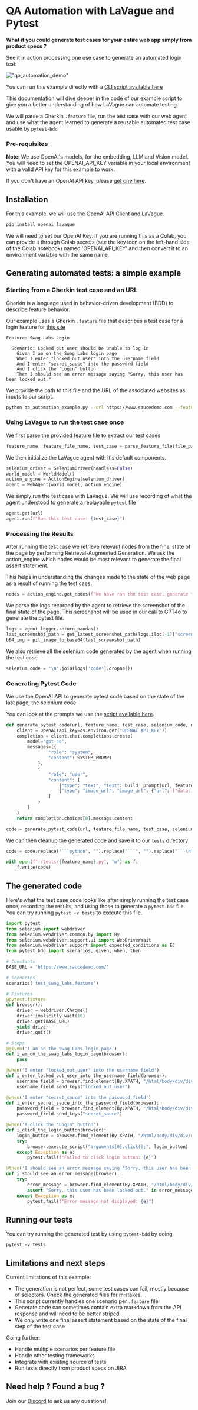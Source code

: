 # QA Automation with LaVague and Pytest

**What if you could generate test cases for your entire web app simply from product specs ?**

See it in action processing one use case to generate an automated login test:

!["qa_automation_demo"](../../assets/qa_automation_demo.gif)

You can run this example directly with a [CLI script available here](https://github.com/lavague-ai/LaVague/blob/main/examples/qa-automation/)

This documentation will dive deeper in the code of our example script to give you a better understanding of how LaVague can automate testing. 

We will parse a Gherkin `.feature` file, run the test case with our web agent and use what the agent learned to generate a reusable automated test case usable by `pytest-bdd` 


### Pre-requisites

**Note**: We use OpenAI's models, for the embedding, LLM and Vision model. You will need to set the OPENAI_API_KEY variable in your local environment with a valid API key for this example to work.

If you don't have an OpenAI API key, please [get one here](https://platform.openai.com/docs/quickstart/developer-quickstart).

## Installation

For this example, we will use the OpenAI API Client and LaVague.

```bash
pip install openai lavague
```
We will need to set our OpenAI Key. If you are running this as a Colab, you can provide it through Colab secrets (see the key icon on the left-hand side of the Colab notebook) named 'OPENAI_API_KEY' and then convert it to an environment variable with the same name.

## Generating automated tests: a simple example

### Starting from a Gherkin test case and an URL

Gherkin is a language used in behavior-driven development (BDD) to describe feature behavior. 

Our example uses a Gherkin `.feature` file that describes a test case for a login feature for [this site](https://www.saucedemo.com/)

```gherkin
Feature: Swag Labs Login

  Scenario: Locked out user should be unable to log in
    Given I am on the Swag Labs login page
    When I enter "locked_out_user" into the username field
    And I enter "secret_sauce" into the password field
    And I click the "Login" button
    Then I should see an error message saying "Sorry, this user has been locked out."
```

We provide the path to this file and the URL of the associated websites as inputs to our script. 
```bash
python qa_automation_example.py --url https://www.saucedemo.com --feature_file_path tests/test_swag_labs.feature
```

### Using LaVague to run the test case once

We first parse the provided feature file to extract our test cases

```python
feature_name, feature_file_name, test_case = parse_feature_file(file_path)
```

We then initialize the LaVague agent with it's default components.

```python
selenium_driver = SeleniumDriver(headless=False)
world_model = WorldModel()
action_engine = ActionEngine(selenium_driver)
agent = WebAgent(world_model, action_engine)
```

We simply run the test case with LaVague. We will use recording of what the agent understood to generate a replayable `pytest` file

```python
agent.get(url)
agent.run(f"Run this test case: {test_case}")
```


### Processing the Results

After running the test case we retrieve relevant nodes from the final state of the page by performing Retrieval-Augmented Generation. We ask the action_engine which nodes would be most relevant to generate the final assert statement.

This helps in understanding the changes made to the state of the web page as a result of running the test case.

```python
nodes = action_engine.get_nodes(f"We have ran the test case, generate the final assert statement.")
```

We parse the logs recorded by the agent to retrieve the screenshot of the final state of the page. This screenshot will be used in our call to GPT4o to generate the pytest file. 

```python
logs = agent.logger.return_pandas()
last_screenshot_path = get_latest_screenshot_path(logs.iloc[-1]["screenshots_path"])
b64_img = pil_image_to_base64(last_screenshot_path)
```

We also retrieve all the selenium code generated by the agent when running the test case
```python
selenium_code = "\n".join(logs['code'].dropna())
```

### Generating Pytest Code

We use the OpenAI API to generate pytest code based on the state of the last page, the selenium code. 

You can look at the prompts we use the [script available here](https://github.com/lavague-ai/LaVague/blob/main/examples/qa-automation/).

```python
def generate_pytest_code(url, feature_name, test_case, selenium_code, nodes, b64_img):
    client = OpenAI(api_key=os.environ.get("OPENAI_API_KEY"))
    completion = client.chat.completions.create(
        model="gpt-4o",
        messages=[{
                "role": "system", 
                "content": SYSTEM_PROMPT
            },
            {
                "role": "user", 
                "content": [
                    {"type": "text", "text": build__prompt(url, feature_name, test_case, selenium_code, nodes)},
                    {"type": "image_url", "image_url": {"url": f"data:image/jpeg;base64,{b64_img}"}}
                ]
            }
        ]
    )
    return completion.choices[0].message.content

code = generate_pytest_code(url, feature_file_name, test_case, selenium_code, nodes, b64_img)
```

We can then cleanup the generated code and save it to our `tests` directory
```python
code = code.replace("```python", "").replace("```", "").replace("```\n", "").strip()

with open(f"./tests/{feature_name}.py", "w") as f:
    f.write(code)
```

## The generated code

Here's what the test case code looks like after simply running the test case once, recording the results, and using those to generate a `pytest-bdd` file. You can try running `pytest -v tests` to execute this file. 

```python
import pytest
from selenium import webdriver
from selenium.webdriver.common.by import By
from selenium.webdriver.support.ui import WebDriverWait
from selenium.webdriver.support import expected_conditions as EC
from pytest_bdd import scenarios, given, when, then

# Constants
BASE_URL = 'https://www.saucedemo.com/'

# Scenarios
scenarios('test_swag_labs.feature')

# Fixtures
@pytest.fixture
def browser():
    driver = webdriver.Chrome()
    driver.implicitly_wait(10)
    driver.get(BASE_URL)
    yield driver
    driver.quit()

# Steps
@given('I am on the Swag Labs login page')
def i_am_on_the_swag_labs_login_page(browser):
    pass

@when('I enter "locked_out_user" into the username field')
def i_enter_locked_out_user_into_the_username_field(browser):
    username_field = browser.find_element(By.XPATH, "/html/body/div/div/div[2]/div[1]/div/div/form/div[1]/input")
    username_field.send_keys("locked_out_user")

@when('I enter "secret_sauce" into the password field')
def i_enter_secret_sauce_into_the_password_field(browser):
    password_field = browser.find_element(By.XPATH, "/html/body/div/div/div[2]/div[1]/div/div/form/div[2]/input")
    password_field.send_keys("secret_sauce")

@when('I click the "Login" button')
def i_click_the_login_button(browser):
    login_button = browser.find_element(By.XPATH, "/html/body/div/div/div[2]/div[1]/div/div/form/input")
    try:
        browser.execute_script("arguments[0].click();", login_button)
    except Exception as e:
        pytest.fail(f"Failed to click login button: {e}")

@then('I should see an error message saying "Sorry, this user has been locked out."')
def i_should_see_an_error_message(browser):
    try:
        error_message = browser.find_element(By.XPATH, "/html/body/div/div/div[2]/div[1]/div/div/form/div[3]/h3")
        assert "Sorry, this user has been locked out." in error_message.text
    except Exception as e:
        pytest.fail(f"Error message not displayed: {e}")
```

## Running our tests

You can try running the generated test by using `pytest-bdd` by doing 
```
pytest -v tests
```

## Limitations and next steps

Current limitations of this example:

- The generation is not perfect, some test cases can fail, mostly because of selectors. Check the generated files for mistakes. 
- This script currently handles one scenario per `.feature` file
- Generate code can sometimes contain extra markdown from the API response and will need to be better striped
- We only write one final assert statement based on the state of the final step of the test case

Going further:

- Handle multiple scenarios per feature file
- Handle other testing frameworks
- Integrate with existing source of tests
- Run tests directly from product specs on JIRA

## Need help ? Found a bug ?
Join our [Discord](https://discord.gg/invite/SDxn9KpqX9) to ask us any questions!

